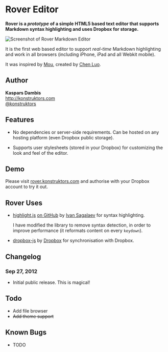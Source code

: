 # Rover Editor

**Rover is a *prototype* of a simple HTML5 based text editor that supports Markdown syntax highlighting and uses Dropbox for storage.**

![Screenshot of Rover Markdown Editor](https://raw.github.com/kasparsd/rover-editor/master/screenshot.png)

It is the first web based editor to support *real-time* Markdown highlighting and work in all browsers (including iPhone, iPad and all Webkit mobile).

It was inspired by [Mou](http://mouapp.com/), created by [Chen Luo](http://chenluois.com/).

## Author

**Kaspars Dambis**  
<http://konstruktors.com>  
[@konstruktors](http://twitter.com/konstruktors)


## Features

* 	No dependencies or server-side requirements. Can be hosted on any hosting platform (even Dropbox public storage).

* 	Supports user stylesheets (stored in your Dropbox) for customizing the look and feel of the editor.


## Demo

Please visit [rover.konstruktors.com](http://rover.konstruktors.com) and authorise with your Dropbox account to try it out.

## Rover Uses

* 	[highlight.js](http://softwaremaniacs.org/soft/highlight/en/) [on GitHub](https://github.com/isagalaev/highlight.js) by [Ivan Sagalaev](http://softwaremaniacs.org/) for syntax highlighting.
	
	I have modified the library to remove syntax detection, in order to improve performance (it reformats content on every `keydown`).

* 	[dropbox-js](https://github.com/dropbox/dropbox-js) by [Dropbox](https://github.com/dropbox) for synchronisation with Dropbox.

## Changelog

### Sep 27, 2012

* 	Initial public release. This is magical!


## Todo

* 	Add file browser
* 	<del>Add theme support</del>


## Known Bugs

* 	TODO